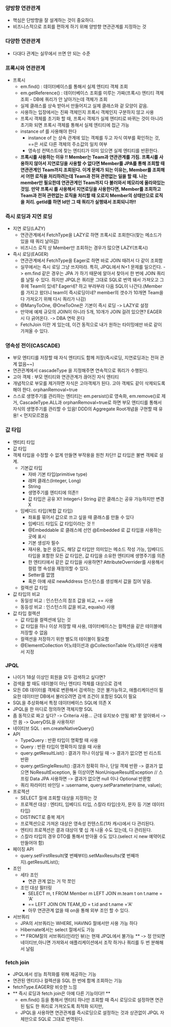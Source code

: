 ### 양방향 연관관계
* 핵심은 단방향을 잘 설계하는 것이 중요하다.
* 비즈니스적으로 조회를 편하게 하기 위해 양방향 연관관계를 지정하는 것

### 다양한 연관관계
* 다대다 관계는 실무에서 쓰면 안 되는 수준

### 프록시와 연관관계
* 프록시
  * em.find() : 데이터베이스를 통해서 실제 엔티티 객체 조회
  * em.getReference() : 데이터베이스 조회를 미루는 가짜(프록시) 엔티티 객체 조회 - DB에 쿼리가 안 날아가는데 객체가 조회
  * 실제 클래스를 상속 받아서 만들어지고 실제 클래스와 겉 모양이 같음.
  * 사용하는 입장에서는 진짜 객체인지 프록시 객체인지 구분하지 않고 사용
  * 프록시 객체를 초기화 할 때, 프록시 객체가 실제 엔티티로 바뀌는 것이 아니라 초기화 되면 프록시 객체를 통해서 실제 엔티티에 접근 가능
  * instance of 를 사용해야 한다
    * instance of 는 상속 관계에 있는 객체를 두고 자식 여부를 확인하는 것, ==은 서로 다른 객체의 주소값의 일치 여부
    * 영속성 컨텍스트에 찾는 엔티티가 이미 있으면 실제 엔티티를 반환한다.
  * **프록시를 사용하는 이유 !! Member는 Team과 연관관계를 가짐. 프록시를 사용하지 않아서 지연로딩을 사용할 수 없다면 Member를 JPA를 통해 조회할 때 연관관계인 Team까지 조회된다.
이게 문제가 되는 이유는, Member를 조회해서 어떤 로직을 처리하려는데 Team과 전혀 관련없는 일을 할 때. 나는 member만 필요한데 연관관계인 Team까지 다 불러와서 메모리에 올라와있는 것임. 만약 프록시
를 사용해서 지연로딩을 사용한다면, Member를 조회하고 Team과 전혀 관련없는 로직을 처리할 때 오로지 Member의 상태만으로 로직을 처리. getId를 하면 Id만 그 때 쿼리가 실행돼서 조회되니까!!**

### 즉시 로딩과 지연 로딩
* 지연 로딩(LAZY)
  * 연관관계에서 FetchType을 LAZY로 하면 프록시로 조회한다(찾는 메소드가 있을 때 쿼리 날아감)
  * 비즈니스 로직 상 Member만 조회하는 경우가 많으면 LAZY(프록시)
* 즉시 로딩(EAGER)
  * 연관관계에서 FetchType을 Eager로 하면 바로 JOIN 때려서 다 같이 조회함
  * 실무에서는 즉시 로딩 그냥 쓰지마라. 특히, JPQL에서 N+1 문제를 일으킨다. -> em.find 같은 경우는 JPA 가 하기 때문에 알아서 찾아서 한 번에 JOIN 쿼리를 날릴 수 있다.
하지만 JPQL은 쿼리문 그대로 SQL로 번역 돼서 가져오고 그 후에 Team이 있네? Eager네? 하고 부랴부랴 다음 SQL이 나간다.(Member를 가지고 왔더니 team이 즉시로딩이네? member의 갯수가 10개면 Team을 다 가져오기 위해 다시 쿼리가 나감)
  * @ManyToOne, @OneToOne은 기본이 즉시 로딩 -> LAZY로 설정
  * 만약에 예제 규모의 JOIN이 아니라 5개, 10개가 JOIN 걸려 있으면? EAGER 시 다 긁어온다. -> DBA 연락 온다
  * FetchJoin 이란 게 있는데, 이건 동적으로 내가 원하는 타이밍에만 바로 같이 가져올 수 있다.

### 영속성 전이(CASCADE)
* 부모 엔티티를 저장할 때 자식 엔티티도 함께 저장(즉시로딩, 지연로딩과는 전혀 관계 없음~~)
* 연관관계에서 cascadeType 을 지정해주면 연속적으로 쿼리가 수행된다.
* 고아 객체 : 부모 엔티티와 연관관계가 끊어진 자식 엔티티
* 개념적으로 부모를 제거하면 자식은 고아객체가 된다. 고아 객체도 같이 삭제되도록 해야 한다. orphanRemoval=true
* 스스로 생명주기를 관리하는 엔티티는 em.persist()로 영속화, em.remove()로 제거, CascadeType.ALL과 orphanRemoval=true로 하면 부모 엔티티를 통해서 자식의 생명주기를 관리할 수 있음!
DDD의 Aggregate Root개념을 구현할 때 유용! < 먼지모르겠음 

### 값 타입
* 엔티티 타입
* 값 타입
* 객체 타입을 수정할 수 없게 만들면 부작용을 원천 차단!! 값 타입은 불변 객체로 설계.
  * 기본값 타입
    * 자바 기본 타입(primitive type)
    * 래퍼 클래스(Integer, Long)
    * String
    * 생명주기를 엔티티에 의존!!
    * 값 타입은 공유 X!! Integer나 String 같은 클래스는 공유 가능하지만 변경 X
  * 임베디드 타입(복합 값 타입)
    * 좌표를 묶어서 값으로 쓰고 싶을 때 클래스를 만들 수 있다
    * 임베디드 타입도 값 타입이라는 것 !!
    * @Embeddable 로 클래스에 선언 @Embedded 로 값 타입을 사용하는 곳에 표시
    * 기본 생성자 필수
    * 재사용, 높은 응집도, 해당 값 타입만 의미있는 메소드 작성 가능, 임베디드 타입을 포함한 모든 값 타입은, 값 타입을 소유한 엔티티에 생명주기를 의존
    * 한 엔티티에서 같은 값 타입을 사용하면? AttributeOverrider를 사용해서 컬럼 명 속성을 재정의할 수 있다.
    * Setter를 없앰
    * 혹은 아예 새로 newAddress 인스턴스를 생성해서 값을 집어 넣음.
  * 컬렉션 값 타입
* 값 타입의 비교
  * 동일성 비교 : 인스턴스의 참조 값을 비교, == 사용
  * 동등성 비교 : 인스턴스의 값을 비교, equals() 사용
* 값 타입 컬렉션
  * 값 타입을 컬렉션에 담는 것
  * 값 타입을 하나 이상 저장할 때 사용, 데이터베이스는 컬렉션을 같은 테이블에 저장할 수 없음
  * 컬렉션을 저장하기 위한 별도의 테이블이 필요함
  * @ElementCollection 어노테이션과 @CollectionTable 어노테이션 사용해서 지정

### JPQL
* 나이가 18살 이상인 회원을 모두 검색하고 싶다면?
* 검색을 할 때도 테이블이 아닌 엔티티 객체를 대상으로 검색
* 모든 DB 데이터를 객체로 변환해서 검색하는 것은 불가능하고, 애플리케이션이 필요한 데이터만 DB에서 불러오려면 검색 조건이 포함된 SQL이 필요
* SQL을 추상화해서 특정 데이터베이스 SQL에 의존 X
* JPQL을 한 마디로 정의하면 객체지향 SQL
* 좀 동적으로 짜고 싶다? -> Criteria 사용... 근데 유지보수 안됨 왜? 못 알아봐서 -> 안 씀 -> QueryDSL을 사용하자!
* 네이티브 SQL : em.createNativeQuery()
* API
  * TypeQuery : 반환 타입이 명확할 때 사용
  * Query : 반환 타입이 명확하지 않을 때 사용
  * query.getResultList() : 결과가 하나 이상일 때 -> 결과가 없으면 빈 리스트 반환  
  * query.getSingleResult() :결과가 정확히 하나, 단일 객체 반환 -> 결과가 없으면 NoResultException, 둘 이상이면 NonUniqueResultException // 스프링 Data JPA 사용하면 -> 결과가 없으면 null 이나 Optional 반환함
  * 쿼리 파라미터 바인딩 = :username, query.setParameter(name, value);
* 프로젝션
  * SELECT 절에 조회할 대상을 지정하는 것
  * 프로젝션 대상 : 엔티티, 임베디드 타입, 스칼라 타입(숫자, 문자 등 기본 데이터 타입)
  * DISTINCT로 중복 제거  
  * 프로젝션으로 가져온 대상은 영속성 컨텐스트(1차 캐시)에서 다 관리된다.
  * 엔티티 프로젝션은 결과 대상이 몇 십 개 나올 수도 있는데, 다 관리된다.
  * 스칼라 타입의 경우 DTO를 통해서 받아올 수도 있다.(select 시 new 예약어로 만들어야 함)
* 페이징 API
  * query.setFirstResult(몇 번째부터).setMaxResults(몇 번째까지).getResultList();
* 조인
  * 세타 조인
    * 연관 관계 없는 거 막 쪼인
  * 조인 대상 필터링
    * SELECT m, t FROM Member m LEFT JOIN m.team t on t.name = 'A'
    * == LEFT JOIN ON TEAM_ID = t.id and t.name ='A'
    * 아무 연관관계 없을 때 on을 통해 외부 조인 할 수 있다.
* 서브쿼리
  * JPA의 서브쿼리는 WHERE, HAVING 절에서만 사용 가능 하다
  * Hibernate에서는 select 절에서도 가능
  * ** FROM절의 서브쿼리(인라인 뷰)는 현재 JPQL에서 불가능 ** -> 정 안되면 네이티브,아니면 가져와서 애플리케이션에서 조작 하거나 쿼리를 두 번 분해해서 날림

### fetch join
* JPQL에서 성능 최적화를 위해 제공하는 기능
* 연관된 엔티티나 컬렉션을 SQL 한 번에 함께 조회하는 기능
* fetchType.EAGER랑 비슷한 느낌
* ** 즉시 로딩과 fetch join은 아예 다른 기능이다!! **
  * em.find() 등을 통해서 엔티티 하나만 조회할 때 즉시 로딩으로 설정하면 연관된 팀도 한 쿼리로 가져오도록 최적화 되지만, 
  * JPQL을 사용하면 연관관계를 즉시로딩으로 설정하는 것과 상관없이 JPQL 자체만으로 SQL로 그대로 번역된다.